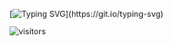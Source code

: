 [![Typing SVG](http://readme-typing-svg.herokuapp.com?font=Comfortaa&weight=500&pause=1000&color=51B0F7&background=52FF6E00&vCenter=true&random=false&width=435&separator=%3C&lines=Welcome+to+my+github!+I'm+falcone.%3CHow+was+it+today%3F%3Cconsole.log(%22vamos!!%22);)](https://git.io/typing-svg)

 ![visitors](https://visitor-badge.glitch.me/badge?page_id=xuoneyuan.github.io)
